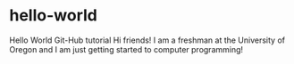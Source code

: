 # hello-world
Hello World Git-Hub tutorial
Hi friends! I am a freshman at the University of Oregon and I am just getting started to computer programming!
